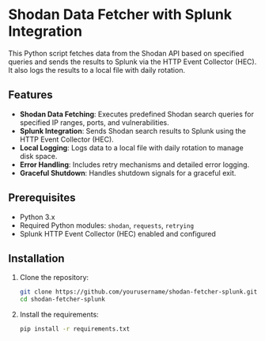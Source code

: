 # Shodan Data Fetcher with Splunk Integration

This Python script fetches data from the Shodan API based on specified queries and sends the results to Splunk via the HTTP Event Collector (HEC). It also logs the results to a local file with daily rotation.

## Features

- **Shodan Data Fetching**: Executes predefined Shodan search queries for specified IP ranges, ports, and vulnerabilities.
- **Splunk Integration**: Sends Shodan search results to Splunk using the HTTP Event Collector (HEC).
- **Local Logging**: Logs data to a local file with daily rotation to manage disk space.
- **Error Handling**: Includes retry mechanisms and detailed error logging.
- **Graceful Shutdown**: Handles shutdown signals for a graceful exit.

## Prerequisites

- Python 3.x
- Required Python modules: `shodan`, `requests`, `retrying`
- Splunk HTTP Event Collector (HEC) enabled and configured

## Installation

1. Clone the repository:

   ```bash
   git clone https://github.com/yourusername/shodan-fetcher-splunk.git
   cd shodan-fetcher-splunk

2. Install the requirements:

   ```bash
   pip install -r requirements.txt
